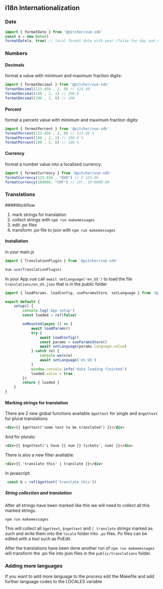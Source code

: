 
## i18n Internationalization

### Date

```javascript
import { formatDate } from '@pitcher/vue-sdk'
const a = new Date()
formatDate(a, true) // local format date with year (false for day and month only)
```

### Numbers

#### Decimals
format a value with minimum and maximum fraction digits:

```javascript
import { formatDecimal } from '@pitcher/vue-sdk'
formatDecimal(123.456 , 2, 0) // 123.46
formatDecimal(100 , 2, 1) // 100.0
formatDecimal(100 , 2, 0) // 100
```  

#### Percent
format a percent value with minimum and maximum fraction digits:
     
 ```javascript
 import { formatPercent } from '@pitcher/vue-sdk'
 formatPercent(123.456 , 2, 0) // 123.46 %
 formatPercent(100 , 2, 1) // 100.0 %
 formatPercent(100 , 2, 0) // 100 %
 ```  

#### Currency
format a number value into a localized currency:
     
 ```javascript
 import { formatCurrency } from '@pitcher/vue-sdk'
 formatCurrency(123.456 , "EUR") // € 123.46 
 formatCurrency(100000, "CHF") // sFr. 10'0000.00

 ```  


### Translations


####Workflow

1. mark strings for translation
2. collect strings with `npm run makemessages`
3. edit .po files
4. transform .po file to json with `npm run makemessages`


#### Installation

in your main.js

```javascript
import { TranslationPlugin } from '@pitcher/vue-sdk'

Vue.use(TranslationPlugin)
```

In your App.vue call `await setLanguage('en_US')` to load the file `translations/en_US.json` that is in the public folder

```javascript
import { loadParams, loadConfig, useParamsStore, setLanguage } from '@pitcher/vue-sdk'

export default {
    setup() {
        console.log('App setup')
        const loaded = ref(false)

        onMounted(async () => {
            await loadParams()
            try {
                await loadConfig()
                const params = useParamsStore()
                await setLanguage(params.language.value)
            } catch (e) {
                console.warn(e)
                await setLanguage('en_US')
            }
            window.console.info('data loading finished')
            loaded.value = true
        })
        return { loaded }
    }
}

```

#### Marking strings for translation

There are 2 new global functions available `$gettext` for single and `$ngettext` fur plural translations

```html
<div>{{ $gettext('some text to be translated') }}</div>
```

And for plurals:

```html
<div>{{ $ngettext('i have {{ num }} tickets', num) }}</div>
```

There is also a new filter available:
```html
<div>{{ 'translate this' | translate }}</div>
```
In javascript:
```javascript
 const b = ref($gettext('translate this'))
```

##### String collection and translation

After all strings have been marked like this we will need to collect all this marked strings.

```
npm run makemessages
```

This will collect all `$gettext`, `$ngettext` and `| translate` strings marked as such and write
them into the `locale` folder into `.po` files. Po files can be edited with a tool such as PoEdit.

After the translations have been done another run of `npm run makemessages` will transform the .po file
into json files in the `public/translations` folder.

### Adding more languages

If you want to add more language to the process edit the Makefile and add further language codes to
the LOCALES variable


